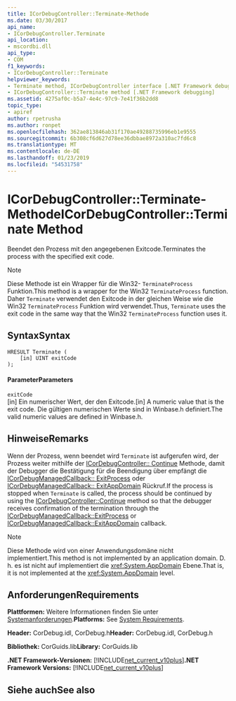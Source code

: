 ```yaml
---
title: ICorDebugController::Terminate-Methode
ms.date: 03/30/2017
api_name:
- ICorDebugController.Terminate
api_location:
- mscordbi.dll
api_type:
- COM
f1_keywords:
- ICorDebugController::Terminate
helpviewer_keywords:
- Terminate method, ICorDebugController interface [.NET Framework debugging]
- ICorDebugController::Terminate method [.NET Framework debugging]
ms.assetid: 4275af0c-b5a7-4e4c-97c9-7e41f36b2dd8
topic_type:
- apiref
author: rpetrusha
ms.author: ronpet
ms.openlocfilehash: 362ae813846ab31f170ae49288735996eb1e9555
ms.sourcegitcommit: 6b308cf6d627d78ee36dbbae8972a310ac7fd6c8
ms.translationtype: MT
ms.contentlocale: de-DE
ms.lasthandoff: 01/23/2019
ms.locfileid: "54531758"
---
```

# <a name="icordebugcontrollerterminate-method"></a><span data-ttu-id="354d9-102">ICorDebugController::Terminate-Methode</span><span class="sxs-lookup"><span data-stu-id="354d9-102">ICorDebugController::Terminate Method</span></span>
<span data-ttu-id="354d9-103">Beendet den Prozess mit den angegebenen Exitcode.</span><span class="sxs-lookup"><span data-stu-id="354d9-103">Terminates the process with the specified exit code.</span></span>  
  
> [!NOTE]
>  <span data-ttu-id="354d9-104">Diese Methode ist ein Wrapper für die Win32- `TerminateProcess` Funktion.</span><span class="sxs-lookup"><span data-stu-id="354d9-104">This method is a wrapper for the Win32 `TerminateProcess` function.</span></span> <span data-ttu-id="354d9-105">Daher `Terminate` verwendet den Exitcode in der gleichen Weise wie die Win32 `TerminateProcess` Funktion wird verwendet.</span><span class="sxs-lookup"><span data-stu-id="354d9-105">Thus, `Terminate` uses the exit code in the same way that the Win32 `TerminateProcess` function uses it.</span></span>  
  
## <a name="syntax"></a><span data-ttu-id="354d9-106">Syntax</span><span class="sxs-lookup"><span data-stu-id="354d9-106">Syntax</span></span>  
  
```  
HRESULT Terminate (  
    [in] UINT exitCode  
);  
```  
  
#### <a name="parameters"></a><span data-ttu-id="354d9-107">Parameter</span><span class="sxs-lookup"><span data-stu-id="354d9-107">Parameters</span></span>  
 `exitCode`  
 <span data-ttu-id="354d9-108">[in] Ein numerischer Wert, der den Exitcode.</span><span class="sxs-lookup"><span data-stu-id="354d9-108">[in] A numeric value that is the exit code.</span></span> <span data-ttu-id="354d9-109">Die gültigen numerischen Werte sind in Winbase.h definiert.</span><span class="sxs-lookup"><span data-stu-id="354d9-109">The valid numeric values are defined in Winbase.h.</span></span>  
  
## <a name="remarks"></a><span data-ttu-id="354d9-110">Hinweise</span><span class="sxs-lookup"><span data-stu-id="354d9-110">Remarks</span></span>  
 <span data-ttu-id="354d9-111">Wenn der Prozess, wenn beendet wird `Terminate` ist aufgerufen wird, der Prozess weiter mithilfe der [ICorDebugController:: Continue](../../../../docs/framework/unmanaged-api/debugging/icordebugcontroller-continue-method.md) Methode, damit der Debugger die Bestätigung für die Beendigung über empfängt die [ ICorDebugManagedCallback:: ExitProcess](../../../../docs/framework/unmanaged-api/debugging/icordebugmanagedcallback-exitprocess-method.md) oder [ICorDebugManagedCallback:: ExitAppDomain](../../../../docs/framework/unmanaged-api/debugging/icordebugmanagedcallback-exitappdomain-method.md) Rückruf.</span><span class="sxs-lookup"><span data-stu-id="354d9-111">If the process is stopped when `Terminate` is called, the process should be continued by using the [ICorDebugController::Continue](../../../../docs/framework/unmanaged-api/debugging/icordebugcontroller-continue-method.md) method so that the debugger receives confirmation of the termination through the [ICorDebugManagedCallback::ExitProcess](../../../../docs/framework/unmanaged-api/debugging/icordebugmanagedcallback-exitprocess-method.md) or [ICorDebugManagedCallback::ExitAppDomain](../../../../docs/framework/unmanaged-api/debugging/icordebugmanagedcallback-exitappdomain-method.md) callback.</span></span>  
  
> [!NOTE]
>  <span data-ttu-id="354d9-112">Diese Methode wird von einer Anwendungsdomäne nicht implementiert.</span><span class="sxs-lookup"><span data-stu-id="354d9-112">This method is not implemented by an application domain.</span></span> <span data-ttu-id="354d9-113">D. h. es ist nicht auf implementiert die <xref:System.AppDomain> Ebene.</span><span class="sxs-lookup"><span data-stu-id="354d9-113">That is, it is not implemented at the <xref:System.AppDomain> level.</span></span>  
  
## <a name="requirements"></a><span data-ttu-id="354d9-114">Anforderungen</span><span class="sxs-lookup"><span data-stu-id="354d9-114">Requirements</span></span>  
 <span data-ttu-id="354d9-115">**Plattformen:** Weitere Informationen finden Sie unter [Systemanforderungen](../../../../docs/framework/get-started/system-requirements.md).</span><span class="sxs-lookup"><span data-stu-id="354d9-115">**Platforms:** See [System Requirements](../../../../docs/framework/get-started/system-requirements.md).</span></span>  
  
 <span data-ttu-id="354d9-116">**Header:** CorDebug.idl, CorDebug.h</span><span class="sxs-lookup"><span data-stu-id="354d9-116">**Header:** CorDebug.idl, CorDebug.h</span></span>  
  
 <span data-ttu-id="354d9-117">**Bibliothek:** CorGuids.lib</span><span class="sxs-lookup"><span data-stu-id="354d9-117">**Library:** CorGuids.lib</span></span>  
  
 <span data-ttu-id="354d9-118">**.NET Framework-Versionen:** [!INCLUDE[net_current_v10plus](../../../../includes/net-current-v10plus-md.md)]</span><span class="sxs-lookup"><span data-stu-id="354d9-118">**.NET Framework Versions:** [!INCLUDE[net_current_v10plus](../../../../includes/net-current-v10plus-md.md)]</span></span>  
  
## <a name="see-also"></a><span data-ttu-id="354d9-119">Siehe auch</span><span class="sxs-lookup"><span data-stu-id="354d9-119">See also</span></span>

